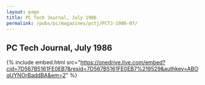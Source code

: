 ```yaml
---
layout: page
title: PC Tech Journal, July 1986
permalink: /pubs/pc/magazines/pctj/PCTJ-1986-07/
---
```


PC Tech Journal, July 1986
--------------------------

{% include embed.html src="https://onedrive.live.com/embed?cid=7D567B5161FE0EB7&resid=7D567B5161FE0EB7%219529&authkey=ABOqUYNOrBaddBA&em=2" %}
